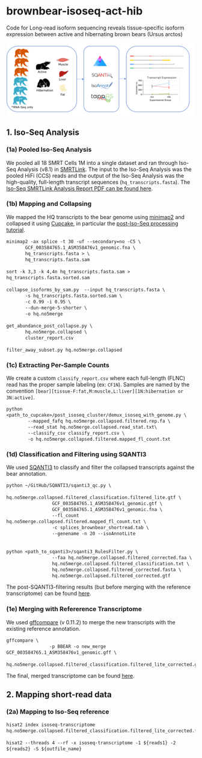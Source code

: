 # brownbear-isoseq-act-hib
Code for Long-read isoform sequencing reveals tissue-specific isoform expression between active and hibernating brown bears (Ursus arctos)

![workflow](https://github.com/Magdoll/images_public/blob/master/bear_figures/20210512_bear_figures_design.png?raw=true)


## 1. Iso-Seq Analysis

### (1a) Pooled Iso-Seq Analysis

We pooled all 18 SMRT Cells 1M into a single dataset and ran through Iso-Seq Analysis (v8.1) in [SMRTLink](https://www.pacb.com/products-and-services/analytical-software/). The input to the Iso-Seq Analysis was the pooled HiFi (CCS) reads and the output of the Iso-Seq Analysis was the high-quality, full-length transcript sequences (`hq_transcripts.fasta`). The [Iso-Seq SMRTLink Analysis Report PDF can be found here](https://github.com/jokelley/brownbear-isoseq-act-hib/blob/main/isoseq_figs/SL50279_18cell_bear_IsoSeqJob.pdf). 

### (1b) Mapping and Collapsing

We mapped the HQ transcripts to the bear genome using [minimap2](https://github.com/lh3/minimap2) and collapsed it using [Cupcake](https://github.com/Magdoll/cDNA_Cupcake), in particular the [post-Iso-Seq processing tutorial](https://github.com/Magdoll/cDNA_Cupcake/wiki/Cupcake:-supporting-scripts-for-Iso-Seq-after-clustering-step).

```
minimap2 -ax splice -t 30 -uf --secondary=no -C5 \ 
       GCF_003584765.1_ASM358476v1_genomic.fna \
       hq_transcripts.fasta > \
       hq_transcripts.fasta.sam
       
sort -k 3,3 -k 4,4n hq_transcripts.fasta.sam > hq_transcripts.fasta.sorted.sam

collapse_isoforms_by_sam.py  --input hq_transcripts.fasta \
       -s hq_transcripts.fasta.sorted.sam \
       -c 0.99 -i 0.95 \
       --dun-merge-5-shorter \
       -o hq.no5merge
       
get_abundance_post_collapse.py \
       hq.no5merge.collapsed \
       cluster_report.csv

filter_away_subset.py hq.no5merge.collapsed
```

### (1c) Extracting Per-Sample Counts

We create a custom `classify_report.csv` where each full-length (FLNC) read has the proper sample labeling (ex: `CF1N`). Samples are named by the convention `[bear][tissue-F:fat,M:muscle,L:liver][1N:hibernation or 3N:active]`. 

```
python <path_to_cupcake>/post_isoseq_cluster/demux_isoseq_with_genome.py \
        --mapped_fafq hq.no5merge.collapsed.filtered.rep.fa \
        --read_stat hq.no5merge.collapsed.read_stat.txt\
        --classify_csv classify_report.csv \
        -o hq.no5merge.collapsed.filtered.mapped_fl_count.txt
```

### (1d) Classification and Filtering using SQANTI3

We used [SQANTI3](https://github.com/ConesaLab/SQANTI3/) to classify and filter the collapsed transcripts against the bear annotation.

```
python ~/GitHub/SQANTI3/sqanti3_qc.py \
                 hq.no5merge.collapsed.filtered_classification.filtered_lite.gtf \
                 GCF_003584765.1_ASM358476v1_genomic.gtf \
                 GCF_003584765.1_ASM358476v1_genomic.fna \
                 --fl_count hq.no5merge.collapsed.filtered.mapped_fl_count.txt \
                 -c splices_brownbear_shortread.tab \
                 --genename -n 20 --isoAnnotLite
     
             
python <path_to_sqanti3>/sqanti3_RulesFilter.py \
                 --faa hq.no5merge.collapsed.filtered_corrected.faa \
                 hq.no5merge.collapsed.filtered_classification.txt \
                 hq.no5merge.collapsed.filtered_corrected.fasta \
                 hq.no5merge.collapsed.filtered_corrected.gtf
```

The post-SQANTI3-filtering results (but before merging with the reference transcriptome) can be found [here](https://github.com/jokelley/brownbear-isoseq-act-hib/tree/main/isoseq_figs/SQANTI3-postFilter-preMerge).


### (1e) Merging with Refererence Transcriptome

We used [gffcompare](https://ccb.jhu.edu/software/stringtie/gffcompare.shtml) (v 0.11.2) to merge the new transcripts with the existing reference annotation. 

```
gffcompare \
                -p BBEAR -o new_merge GCF_003584765.1_ASM358476v1_genomic.gff \ 
                hq.no5merge.collapsed.filtered_classification.filtered_lite_corrected.gtf
```

The final, merged transcriptome can be found [here](https://github.com/jokelley/brownbear-isoseq-act-hib/tree/main/isoseq_figs/FINAL-MergedWithRef).

## 2. Mapping short-read data

### (2a) Mapping to Iso-Seq reference

```
hisat2 index isoseq-transcriptome hq.no5merge.collapsed.filtered_classification.filtered_lite_corrected.fasta

hisat2 --threads 4 --rf -x isoseq-transcriptome -1 ${reads1} -2 ${reads2} -S ${outfile_name} 
```



